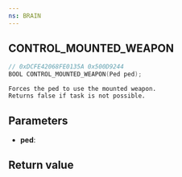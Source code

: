 ```yaml
---
ns: BRAIN
---
```

## CONTROL_MOUNTED_WEAPON

```c
// 0xDCFE42068FE0135A 0x500D9244
BOOL CONTROL_MOUNTED_WEAPON(Ped ped);
```

```
Forces the ped to use the mounted weapon.  
Returns false if task is not possible.  
```

## Parameters
* **ped**: 

## Return value
